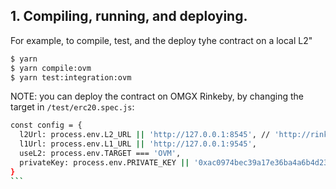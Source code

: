 
## 1. Compiling, running, and deploying.

For example, to compile, test, and the deploy tyhe contract on a local L2"

```bash
$ yarn
$ yarn compile:ovm
$ yarn test:integration:ovm
```

NOTE: you can deploy the contract on OMGX Rinkeby, by changing the target in `/test/erc20.spec.js`:

````bash
const config = {
  l2Url: process.env.L2_URL || 'http://127.0.0.1:8545', // 'http://rinkeby.omgx.network'
  l1Url: process.env.L1_URL || 'http://127.0.0.1:9545',
  useL2: process.env.TARGET === 'OVM',
  privateKey: process.env.PRIVATE_KEY || '0xac0974bec39a17e36ba4a6b4d238ff944bacb478cbed5efcae784d7bf4f2ff80'
}
```